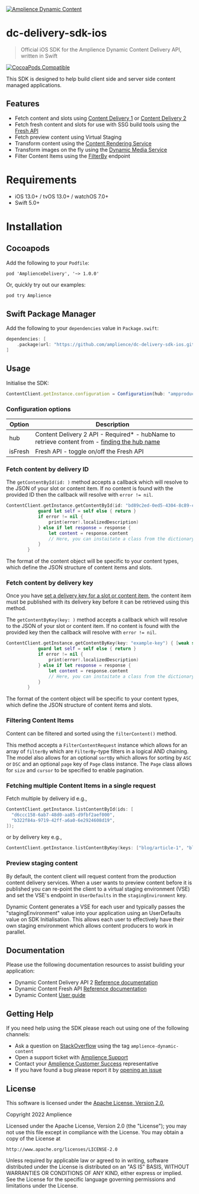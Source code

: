 [![Amplience Dynamic Content](https://github.com/amplience/dc-delivery-sdk-js/raw/master/media/header.png)](https://amplience.com/dynamic-content)

# dc-delivery-sdk-ios

> Official iOS SDK for the Amplience Dynamic Content Delivery API, written in Swift


[![CocoaPods Compatible](https://img.shields.io/cocoapods/v/Amplience.svg)](https://img.shields.io/cocoapods/v/Amplience.svg)

This SDK is designed to help build client side and server side content managed applications.

## Features

- Fetch content and slots using [Content Delivery 1](https://docs.amplience.net/integration/deliveryapi.html#the-content-delivery-api) or [Content Delivery 2](https://docs.amplience.net/development/contentdelivery/readme.html)
- Fetch fresh content and slots for use with SSG build tools using the [Fresh API](https://amplience.com/docs/development/freshapi/fresh-api.html)
- Fetch preview content using Virtual Staging
- Transform content using the [Content Rendering Service](https://docs.amplience.net/integration/contentrenderingservice.html#the-content-rendering-service)
- Transform images on the fly using the [Dynamic Media Service](http://playground.amplience.com/di/app/#/intro)
- Filter Content Items using the [FilterBy](https://amplience.com/docs/development/contentdelivery/filterandsort.html) endpoint


# Requirements

- iOS 13.0+ / tvOS 13.0+ / watchOS 7.0+
- Swift 5.0+

# Installation

## Cocoapods

Add the following to your `Podfile`:
```
pod 'AmplienceDelivery', '~> 1.0.0'
```

Or, quickly try out our examples:
```bash
pod try Amplience
```

## Swift Package Manager

Add the following to your `dependencies` value in `Package.swift`:
```swift
dependencies: [
    .package(url: "https://github.com/amplience/dc-delivery-sdk-ios.git", from: "1.0.0")
]
```


## Usage

Initialise the SDK:

```js
ContentClient.getInstance.configuration = Configuration(hub: "ampproduct-doc", isFresh: false)
```



### Configuration options

| Option             | Description                                                                                                                                                                 |
| ------------------ | --------------------------------------------------------------------------------------------------------------------------------------------------------------------------- |
| hub            | Content Delivery 2 API - Required\* - hubName to retrieve content from - [finding the hub name](https://docs.amplience.net/development/contentdelivery/readme.html#hubname) |
| isFresh             | Fresh API - toggle on/off the Fresh API                                                                                                                                                                |



### Fetch content by delivery ID

The `getContentById(id: )` method accepts a callback which will resolve to the JSON of your slot or content item. If no content is found with the provided ID then the callback will resolve with `error != nil`.

```swift
ContentClient.getInstance.getContentById(id: "bd89c2ed-0ed5-4304-8c89-c0710af500e2") { [weak self] response, error in
            guard let self = self else { return }
            if error != nil {
                print(error!.localizedDescription)
            } else if let response = response {
                let content = response.content
                // Here, you can instaitate a class from the dictionary within `response.content`
            }
        }
```

The format of the content object will be specific to your content types, which define the JSON structure of content items and slots.


### Fetch content by delivery key

Once you have [set a delivery key for a slot or content item](https://docs.amplience.net/development/delivery-keys/readme.html), the content item must be published with its delivery key before it can be retrieved using this method.

The `getContentByKey(key: )` method accepts a callback which will resolve to the JSON of your slot or content item. If no content is found with the provided key then the callback will resolve with `error != nil`.

```swift
ContentClient.getInstance.getContentByKey(key: "example-key") { [weak self] response, error in
            guard let self = self else { return }
            if error != nil {
                print(error!.localizedDescription)
            } else if let response = response {
                let content = response.content
                // Here, you can instaitate a class from the dictionary within `response.content`
            }
        }
```

The format of the content object will be specific to your content types, which define the JSON structure of content items and slots.

### Filtering Content Items

Content can be filtered and sorted using the `filterContent()` method.

This method accepts a `FilterContentRequest` instance which allows for an array of `filterBy` which are `FilterBy`-type filters in a logical AND chaining. The model also allows for an optional `sortBy` which allows for sorting by `ASC` or `DSC` and an optional `page` key of `Page` class instance. The `Page` class allows for `size` and `cursor` to be specified to enable pagination.


### Fetching multiple Content Items in a single request

Fetch multiple by delivery id e.g.,

```swift
ContentClient.getInstance.listContentById(ids: [
  "d6ccc158-6ab7-48d0-aa85-d9fbf2aef000",
  "b322f84a-9719-42ff-a6a0-6e2924608d19",
]);
```

or by delivery key e.g.,

```swift
ContentClient.getInstance.listContentByKey(keys: ["blog/article-1", "blog/article-2"]);
```

### Preview staging content

By default, the content client will request content from the production content delivery services. When a user wants to preview content before it is published you can re-point the client to a virtual staging environment (VSE) and set the VSE's endpoint in `UserDefaults` in the `stagingEnvironment` key.

Dynamic Content generates a VSE for each user and typically passes the "stagingEnvironment" value into your application using an UserDefaults value on SDK Initialisation. This allows each user to effectively have their own staging environment which allows content producers to work in parallel.


## Documentation

Please use the following documentation resources to assist building your application:

- Dynamic Content Delivery API 2 [Reference documentation](https://amplience.com/docs/development/contentdelivery/readme.html)
- Dynamic Content Fresh API [Reference documentation](https://amplience.com/docs/development/contentdelivery/filterapiintro.html)
- Dynamic Content [User guide](https://docs.amplience.net/)

## Getting Help

If you need help using the SDK please reach out using one of the following channels:

- Ask a question on [StackOverflow](https://stackoverflow.com/) using the tag `amplience-dynamic-content`
- Open a support ticket with [Amplience Support](https://support.amplience.com/)
- Contact your [Amplience Customer Success](https://amplience.com/customer-success) representative
- If you have found a bug please report it by [opening an issue](https://github.com/amplience/dc-delivery-sdk-js/issues/new)

## License

This software is licensed under the [Apache License, Version 2.0](http://www.apache.org/licenses/LICENSE-2.0),

Copyright 2022 Amplience

Licensed under the Apache License, Version 2.0 (the "License");
you may not use this file except in compliance with the License.
You may obtain a copy of the License at

    http://www.apache.org/licenses/LICENSE-2.0

Unless required by applicable law or agreed to in writing, software
distributed under the License is distributed on an "AS IS" BASIS,
WITHOUT WARRANTIES OR CONDITIONS OF ANY KIND, either express or implied.
See the License for the specific language governing permissions and
limitations under the License.
